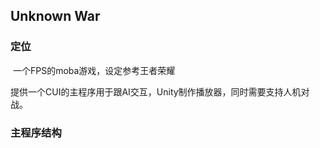 ## Unknown War

### 定位

​	一个FPS的moba游戏，设定参考王者荣耀

​	提供一个CUI的主程序用于跟AI交互，Unity制作播放器，同时需要支持人机对战。

### 主程序结构

​	